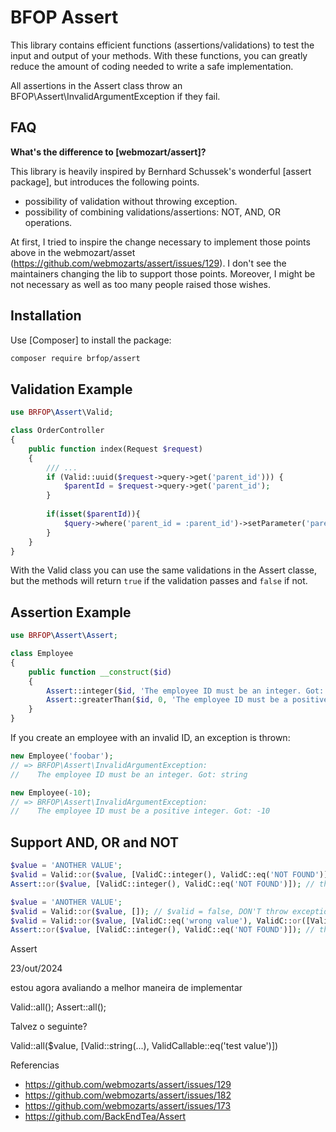 # BFOP Assert

This library contains efficient functions (assertions/validations) to test the input and output of your methods.
With these functions, you can greatly reduce the amount of coding needed to write a safe implementation.

All assertions in the Assert class throw an BFOP\Assert\InvalidArgumentException if they fail.

FAQ
---

**What's the difference to [webmozart/assert]?**

This library is heavily inspired by Bernhard Schussek's wonderful [assert package],
but introduces the following points.

- possibility of validation without throwing exception.
- possibility of combining validations/assertions: NOT, AND, OR operations.

At first, I tried to inspire the change necessary to implement those points above in the webmozart/asset
(https://github.com/webmozarts/assert/issues/129). I don't see the maintainers changing the lib to support those points.
Moreover, I might be not necessary as well as too many people raised those wishes.


Installation
------------

Use [Composer] to install the package:

```bash
composer require brfop/assert
```

Validation Example
------------------

```php
use BRFOP\Assert\Valid;

class OrderController
{
    public function index(Request $request)
    {
        /// ...
        if (Valid::uuid($request->query->get('parent_id'))) {
            $parentId = $request->query->get('parent_id');
        }
        
        if(isset($parentId)){
            $query->where('parent_id = :parent_id')->setParameter('parent_id', $parentId);
        }
    }
}
```

With the Valid class you can use the same validations in the Assert classe, but the methods will return `true`
if the validation passes and `false` if not.


Assertion Example
-----------------

```php
use BRFOP\Assert\Assert;

class Employee
{
    public function __construct($id)
    {
        Assert::integer($id, 'The employee ID must be an integer. Got: %s');
        Assert::greaterThan($id, 0, 'The employee ID must be a positive integer. Got: %s');
    }
}
```

If you create an employee with an invalid ID, an exception is thrown:

```php
new Employee('foobar');
// => BRFOP\Assert\InvalidArgumentException:
//    The employee ID must be an integer. Got: string

new Employee(-10);
// => BRFOP\Assert\InvalidArgumentException:
//    The employee ID must be a positive integer. Got: -10
```


## Support AND, OR and NOT

```php title="Simple OR example"
$value = 'ANOTHER VALUE';
$valid = Valid::or($value, [ValidC::integer(), ValidC::eq('NOT FOUND')]); // $valid = false, DON'T throw exception
Assert::or($value, [ValidC::integer(), ValidC::eq('NOT FOUND')]); // throws exception
```

```php title="More complex OR example"
$value = 'ANOTHER VALUE';
$valid = Valid::or($value, []); // $valid = false, DON'T throw exception
$valid = Valid::or($value, [ValidC::eq('wrong value'), ValidC::or([ValidC::integer(), ValidC::eq('another value')])]); // $valid = false, DON'T throw exception
Assert::or($value, [ValidC::integer(), ValidC::eq('NOT FOUND')]); // throws exception
```

Assert

23/out/2024

estou agora avaliando a melhor maneira de implementar 

Valid::all();
Assert::all();

Talvez o seguinte?

Valid::all($value, [Valid::string(...), ValidCallable::eq('test value')])

Referencias

- https://github.com/webmozarts/assert/issues/129
- https://github.com/webmozarts/assert/issues/182
- https://github.com/webmozarts/assert/issues/173
- https://github.com/BackEndTea/Assert


